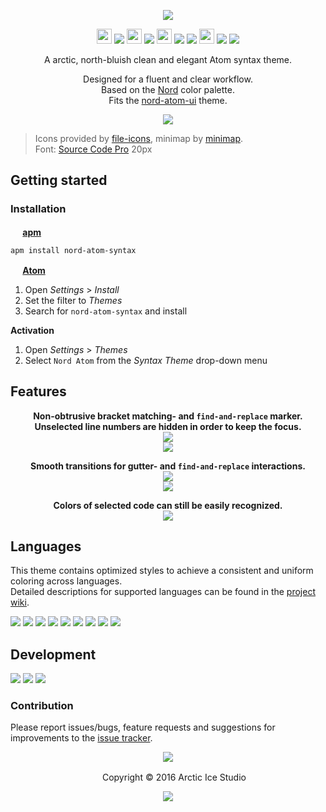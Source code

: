 <p align="center"><img src="https://cdn.rawgit.com/arcticicestudio/nord-atom-syntax/develop/assets/nord-atom-syntax-banner.svg"/></p>

<p align="center"><img src="https://cdn.travis-ci.org/images/favicon-c566132d45ab1a9bcae64d8d90e4378a.svg" width=24 height=24/> <a href="https://travis-ci.org/arcticicestudio/nord-atom-syntax"><img src="https://img.shields.io/travis/arcticicestudio/nord-atom-syntax/develop.svg"/></a> <img src="https://circleci.com/favicon.ico" width=24 height=24/> <a href="https://circleci.com/gh/arcticicestudio/nord-atom-syntax"><img src="https://circleci.com/gh/arcticicestudio/nord-atom-syntax.svg?style=shield&circle-token=63fc45d7300d4fc129c165e1aa2d1291474e5e1c"/></a> <img src="https://assets-cdn.github.com/favicon.ico" width=24 height=24/> <a href="https://github.com/arcticicestudio/nord-atom-syntax/releases/latest"><img src="https://img.shields.io/github/release/arcticicestudio/nord-atom-syntax.svg"/></a> <a href="https://github.com/arcticicestudio/nord/releases/tag/v0.2.0"><img src="https://img.shields.io/badge/Nord-v0.2.0-blue.svg"/></a> <img src="https://atom.io/favicon.ico" width=24 height=24/> <a href="https://atom.io/themes/nord-atom-syntax"><img src="https://img.shields.io/apm/v/nord-atom-syntax.svg"/></a> <a href="https://atom.io/themes/nord-atom-syntax"><img src="https://img.shields.io/apm/dm/nord-atom-syntax.svg"/></a></p>


<p align="center">A arctic, north-bluish clean and elegant Atom syntax theme.</p>

<p align="center">Designed for a fluent and clear workflow.<br>
Based on the <a href="https://github.com/arcticicestudio/nord">Nord</a> color palette.<br>
Fits the <a href="https://atom.io/themes/nord-atom-ui">nord-atom-ui</a> theme.</p>


<p align="center"><img src="https://raw.githubusercontent.com/arcticicestudio/nord-atom-syntax/develop/assets/scrot-top.png"/><br><blockquote>Icons provided by <a href="https://atom.io/packages/file-icons">file-icons</a>, minimap by <a href="https://atom.io/packages/minimap">minimap</a>.<br>Font: <a href="https://adobe-fonts.github.io/source-code-pro">Source Code Pro</a> 20px</blockquote></p>

## Getting started
### Installation
**<img src="https://atom.io/favicon.ico" width=16 height=16/> [apm](https://github.com/atom/apm)**  
```shell
apm install nord-atom-syntax
```

**<img src="https://atom.io/favicon.ico" width=16 height=16/> [Atom](https://atom.io)**  
  1. Open *Settings* > *Install*
  2. Set the filter to *Themes*
  3. Search for `nord-atom-syntax` and install

**Activation**
  1. Open *Settings* > *Themes*
  2. Select `Nord Atom` from the *Syntax Theme* drop-down menu

## Features
<p align="center"><strong>Non-obtrusive bracket matching- and <code>find-and-replace</code> marker.<br>Unselected line numbers are hidden in order to keep the focus.</strong><br><img src="https://raw.githubusercontent.com/arcticicestudio/nord-atom-syntax/develop/assets/scrot-feature-bracketmarker.png"/><br><img src="https://raw.githubusercontent.com/arcticicestudio/nord-atom-syntax/develop/assets/scrot-feature-findandreplace.png"/></p>

<p align="center"><strong>Smooth transitions for gutter- and <code>find-and-replace</code> interactions.</strong><br><img src="https://raw.githubusercontent.com/arcticicestudio/nord-atom-syntax/develop/assets/scrcast-feature-findandreplace.gif"/><br><img src="https://raw.githubusercontent.com/arcticicestudio/nord-atom-syntax/develop/assets/scrcast-feature-smoothtransition.gif"/></p>

<p align="center"><strong>Colors of selected code can still be easily recognized.</strong><br><img src="https://raw.githubusercontent.com/arcticicestudio/nord-atom-syntax/develop/assets/scrcast-feature-selection.gif"/></p>

## Languages
This theme contains optimized styles to achieve a consistent and uniform coloring across languages.  
Detailed descriptions for supported languages can be found in the [project wiki](https://github.com/arcticicestudio/nord-atom-syntax/wiki/Optimized-Language-Styles).

![][scrot-lang-c]
![][scrot-lang-java]
![][scrot-lang-javascript]
![][scrot-lang-json]
![][scrot-lang-markdown]
![][scrot-lang-php]
![][scrot-lang-python]
![][scrot-lang-ruby]
![][scrot-lang-xml]

## Development
[![](https://img.shields.io/badge/Changelog-0.5.0-blue.svg)](https://github.com/arcticicestudio/nord-atom-syntax/blob/v0.5.0/CHANGELOG.md) [![](https://img.shields.io/badge/Workflow-gitflow--branching--model-blue.svg)](http://nvie.com/posts/a-successful-git-branching-model) [![](https://img.shields.io/badge/Versioning-ArcVer_0.8.0-blue.svg)](https://github.com/arcticicestudio/arcver)

### Contribution
Please report issues/bugs, feature requests and suggestions for improvements to the [issue tracker](https://github.com/arcticicestudio/nord-atom-syntax/issues).

<p align="center"><img src="https://cdn.rawgit.com/arcticicestudio/nord/develop/src/assets/banner-footer-mountains.svg" /></p>

<p align="center"> <img src="http://arcticicestudio.com/favicon.ico" width=16 height=16/> Copyright &copy; 2016 Arctic Ice Studio</p>

<p align="center"><a href="https://github.com/arcticicestudio/nord-atom-syntax/develop/LICENSE.md"><img src="https://img.shields.io/badge/License-MIT-blue.svg"/></a></p>

[scrot-lang-c]: https://raw.githubusercontent.com/arcticicestudio/nord-atom-syntax/develop/assets/scrot-lang-c.png
[scrot-lang-java]: https://raw.githubusercontent.com/arcticicestudio/nord-atom-syntax/develop/assets/scrot-lang-java.png
[scrot-lang-javascript]: https://raw.githubusercontent.com/arcticicestudio/nord-atom-syntax/develop/assets/scrot-lang-javascript.png
[scrot-lang-json]: https://raw.githubusercontent.com/arcticicestudio/nord-atom-syntax/develop/assets/scrot-lang-json.png
[scrot-lang-markdown]: https://raw.githubusercontent.com/arcticicestudio/nord-atom-syntax/develop/assets/scrot-lang-markdown.png
[scrot-lang-php]: https://raw.githubusercontent.com/arcticicestudio/nord-atom-syntax/develop/assets/scrot-lang-php.png
[scrot-lang-python]: https://raw.githubusercontent.com/arcticicestudio/nord-atom-syntax/develop/assets/scrot-lang-python.png
[scrot-lang-ruby]: https://raw.githubusercontent.com/arcticicestudio/nord-atom-syntax/develop/assets/scrot-lang-ruby.png
[scrot-lang-xml]: https://raw.githubusercontent.com/arcticicestudio/nord-atom-syntax/develop/assets/scrot-lang-xml.png
